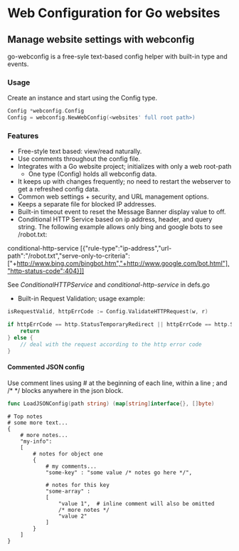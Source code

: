 # Web Configuration for Go websites

## Manage website settings with webconfig
go-webconfig is a free-syle text-based config helper with built-in type and events.

### Usage
Create an instance and start using the Config type.

``` go
Config *webconfig.Config
Config = webconfig.NewWebConfig(<websites' full root path>)
```

### Features
- Free-style text based: view/read naturally.
- Use comments throughout the config file.
- Integrates with a Go website project; initializes with only a web root-path
  *  One type (Config) holds all webconfig data.
- It keeps up with changes frequently; no need to restart the webserver to get a refreshed config data.
- Common web settings + security, and URL management options.
- Keeps a separate file for blocked IP addresses. 
- Built-in timeout event to reset the Message Banner display value to off.
- Conditional HTTP Service based on ip address, header, and query string.
The following example allows only bing and google bots to see /robot.txt:

conditional-http-service [{"rule-type":"ip-address","url-path":"/robot.txt","serve-only-to-criteria":["+http://www.bing.com/bingbot.htm","+http://www.google.com/bot.html"],"http-status-code":404}]]

See *ConditionalHTTPService* and *conditional-http-service* in defs.go

- Built-in Request Validation; usage example:
``` go
isRequestValid, httpErrCode := Config.ValidateHTTPRequest(w, r)

if httpErrCode == http.StatusTemporaryRedirect || httpErrCode == http.StatusBadGateway {
    return
} else {
    // deal with the request according to the http error code
}
```
#### Commented JSON config
Use comment lines using # at the beginning of each line, within a line ; and /* */ blocks 
anywhere in the json block.
```go
func LoadJSONConfig(path string) (map[string]interface{}, []byte)
```
```
# Top notes
# some more text...
{
    # more notes...
    "my-info":
    [
        # notes for object one
        {        
            # my comments...
            "some-key" : "some value /* notes go here */",        
                        
            # notes for this key
            "some-array" :
            [
                "value 1",  # inline comment will also be omitted
                /* more notes */
                "value 2"
            ]
        } 
    ]
}
```
